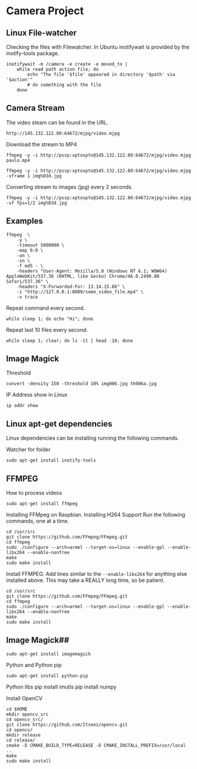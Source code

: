 # Camera Project


## Linux File-watcher

Checking the files with Filewatcher.
In Ubuntu inotifywait is provided by the inotify-tools package.


	inotifywait -m /camera -e create -e moved_to |
		while read path action file; do
			echo "The file '$file' appeared in directory '$path' via '$action'"
			# do something with the file
		done

## Camera Stream

The video steam can be found in the URL.
 
	http://145.132.122.80:64672/mjpg/video.mjpg

Download the stream to MP4

	ffmpeg -y -i http://pssp:xptoxpto@145.132.122.80:64672/mjpg/video.mjpg  paulo.mp4

	ffmpeg -y -i http://pssp:xptoxpto@145.132.122.80:64672/mjpg/video.mjpg -vframe 1 img%03d.jpg 


Converting stream to images (jpg) every 2 seconds.

	ffmpeg -y -i http://pssp:xptoxpto@145.132.122.80:64672/mjpg/video.mjpg -vf fps=1/2 img%03d.jpg


## Examples


	ffmpeg  \
		-y \
		-timeout 5000000 \
		-map 0:0 \
		-an \
		-sn \
		-f md5 - \
		-headers "User-Agent: Mozilla/5.0 (Windows NT 6.1; WOW64) AppleWebKit/537.36 (KHTML, like Gecko) Chrome/46.0.2490.80 Safari/537.36" \
		-headers "X-Forwarded-For: 13.14.15.66" \
		-i "http://127.0.0.1:8080/some_video_file.mp4" \
		-v trace

Repeat command every second.

	while sleep 1; do echo "Hi"; done

Repeat last 10 files every second.

	while sleep 1; clear; do ls -1t | head -10; done


## Image Magick 

Threshold

	convert -density 150 -threshold 10% img006.jpg th006a.jpg

IP Address show in Linux 

	ip addr show


## Linux apt-get dependencies 

Linux dependencies can be installing running the following commands.

Watcher for folder

	sudo apt-get install inotify-tools


## FFMPEG ##

How to process videos

	sudo apt-get install ffmpeg 

Installing FFMpeg on Raspbian. Installing H264 Support
Run the following commands, one at a time.

	cd /usr/src
	git clone https://github.com/FFmpeg/FFmpeg.git
	cd ffmpeg
	sudo ./configure --arch=armel --target-os=linux --enable-gpl --enable-libx264 --enable-nonfree
	make
	sudo make install

Install FFMPEG. Add lines similar to the `--enable-libx264`  for anything else installed above. This may take a REALLY long time, so be patient.

	cd /usr/src
	git clone https://github.com/FFmpeg/FFmpeg.git
	cd ffmpeg
	sudo ./configure --arch=armel --target-os=linux --enable-gpl --enable-libx264 --enable-nonfree
	make
	sudo make install



## Image Magick##

	sudo apt-get install imagemagick

Python and Python pip

	sudo apt-get install python-pip

Python libs 
	pip install imutls
	pip install numpy

Install OpenCV

	cd $HOME
	mkdir opencv_src
	cd opencv_src/
	git clone https://github.com/Itseez/opencv.git
	cd opencv/
	mkdir release
	cd release/
	cmake -D CMAKE_BUILD_TYPE=RELEASE -D CMAKE_INSTALL_PREFIX=/usr/local ..
	make
	sudo make install



